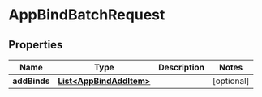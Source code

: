 

# AppBindBatchRequest


## Properties

Name | Type | Description | Notes
------------ | ------------- | ------------- | -------------
**addBinds** | [**List&lt;AppBindAddItem&gt;**](AppBindAddItem.md) |  |  [optional]



